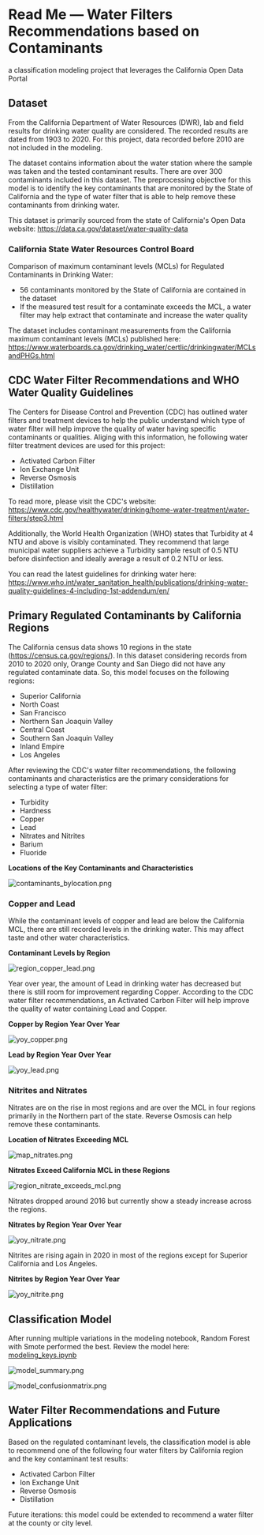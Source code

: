# Read Me — Water Filters Recommendations based on Contaminants

a classification modeling project that leverages the California Open Data Portal

## Dataset

From the California Department of Water Resources (DWR), lab and field results for drinking water quality are considered. The recorded results are dated from 1903 to 2020. For this project, data recorded before 2010 are not included in the modeling.

The dataset contains information about the water station where the sample was taken and the tested contaminant results. There are over 300 contaminants included in this dataset. The preprocessing objective for this model is to identify the key contaminants that are monitored by the State of California and the type of water filter that is able to help remove these contaminants from drinking water.

This dataset is primarily sourced from the state of California's Open Data website: <a href="https://data.ca.gov/dataset/water-quality-data" target="_blank">https://data.ca.gov/dataset/water-quality-data</a>

### California State Water Resources Control Board

Comparison of maximum contaminant levels (MCLs) for Regulated Contaminants in Drinking Water:
* 56 contaminants monitored by the State of California are contained in the dataset
* If the measured test result for a contaminate exceeds the MCL, a water filter may help extract that contaminate and increase the water quality

The dataset includes contaminant measurements from the California maximum contaminant levels (MCLs) published here: <a href="https://www.waterboards.ca.gov/drinking_water/certlic/drinkingwater/MCLsandPHGs.html" target="_blank">https://www.waterboards.ca.gov/drinking_water/certlic/drinkingwater/MCLsandPHGs.html</a>

## CDC Water Filter Recommendations and WHO Water Quality Guidelines 

The Centers for Disease Control and Prevention (CDC) has outlined water filters and treatment devices to help the public understand which type of water filter will help improve the quality of water having specific contaminants or qualities. Aliging with this information, he following water filter treatment devices are used for this project: 

* Activated Carbon Filter
* Ion Exchange Unit
* Reverse Osmosis
* Distillation

To read more, please visit the CDC's website: <a href="https://www.cdc.gov/healthywater/drinking/home-water-treatment/water-filters/step3.html" target="_blank">https://www.cdc.gov/healthywater/drinking/home-water-treatment/water-filters/step3.html</a>

Additionally, the World Health Organization (WHO) states that Turbidity at 4 NTU and above is visibly contaminated. They recommend that large municipal water suppliers achieve a Turbidity sample result of 0.5 NTU before disinfection and ideally average a result of 0.2 NTU or less. 

You can read the latest guidelines for drinking water here: <a href="https://www.who.int/water_sanitation_health/publications/drinking-water-quality-guidelines-4-including-1st-addendum/en/" target="_blank">https://www.who.int/water_sanitation_health/publications/drinking-water-quality-guidelines-4-including-1st-addendum/en/</a>

## Primary Regulated Contaminants by California Regions

The California census data shows 10 regions in the state (<a href="https://census.ca.gov/regions/" target="_blank">https://census.ca.gov/regions/</a>). In this dataset considering records from 2010 to 2020 only, Orange County and San Diego did not have any regulated contaminate data. So, this model focuses on the following regions:

* Superior California
* North Coast
* San Francisco
* Northern San Joaquin Valley
* Central Coast
* Southern San Joaquin Valley
* Inland Empire
* Los Angeles

After reviewing the CDC's water filter recommendations, the following contaminants and characteristics are the primary considerations for selecting a type of water filter:

* Turbidity
* Hardness
* Copper
* Lead
* Nitrates and Nitrites 
* Barium
* Fluoride 

**Locations of the Key Contaminants and Characteristics**

![contaminants_bylocation.png](https://github.com/kathanner/water-filters/blob/master/resources/images/contaminants_bylocation.png)

### Copper and Lead

While the contaminant levels of copper and lead are below the California MCL, there are still recorded levels in the drinking water. This may affect taste and other water characteristics.

**Contaminant Levels by Region**

![region_copper_lead.png](https://github.com/kathanner/water-filters/blob/master/resources/images/region_copper_lead.png)

Year over year, the amount of Lead in drinking water has decreased but there is still room for improvement regarding Copper. According to the CDC water filter recommendations, an Activated Carbon Filter will help improve the quality of water containing Lead and Copper.

**Copper by Region Year Over Year**

![yoy_copper.png](https://github.com/kathanner/water-filters/blob/master/resources/images/yoy_copper.png)

**Lead by Region Year Over Year**

![yoy_lead.png](https://github.com/kathanner/water-filters/blob/master/resources/images/yoy_lead.png)

### Nitrites and Nitrates

Nitrates are on the rise in most regions and are over the MCL in four regions primarily in the Northern part of the state. Reverse Osmosis can help remove these contaminants.

**Location of Nitrates Exceeding MCL**

![map_nitrates.png](https://github.com/kathanner/water-filters/blob/master/resources/images/map_nitrates.png)

**Nitrates Exceed California MCL in these Regions**

![region_nitrate_exceeds_mcl.png](https://github.com/kathanner/water-filters/blob/master/resources/images/region_nitrate_exceeds_mcl.png)

Nitrates dropped around 2016 but currently show a steady increase across the regions.

**Nitrates by Region Year Over Year**

![yoy_nitrate.png](https://github.com/kathanner/water-filters/blob/master/resources/images/yoy_nitrate.png)

Nitrites are rising again in 2020 in most of the regions except for Superior California and Los Angeles.

**Nitrites by Region Year Over Year**

![yoy_nitrite.png](https://github.com/kathanner/water-filters/blob/master/resources/images/yoy_nitrite.png)

## Classification Model

After running multiple variations in the modeling notebook, Random Forest with Smote performed the best. Review the model here: <a href="modeling_keys.ipynb">modeling_keys.ipynb</a>

![model_summary.png](https://github.com/kathanner/water-filters/blob/master/resources/images/model_summary.png)

![model_confusionmatrix.png](https://github.com/kathanner/water-filters/blob/master/resources/images/model_confusionmatrix.png)

## Water Filter Recommendations and Future Applications

Based on the regulated contaminant levels, the classification model is able to recommend one of the following four water filters by California region and the key contaminant test results:

* Activated Carbon Filter
* Ion Exchange Unit
* Reverse Osmosis
* Distillation

Future iterations: this model could be extended to recommend a water filter at the county or city level. 
